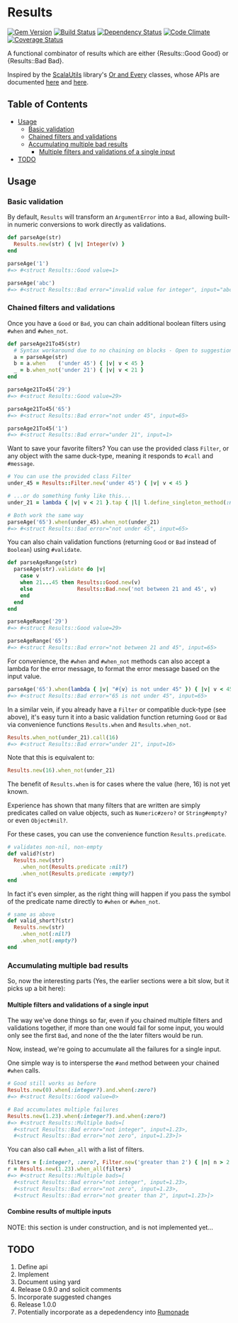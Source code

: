 # Results
[![Gem Version](https://badge.fury.io/rb/results.png)](http://badge.fury.io/rb/results)
[![Build Status](https://travis-ci.org/ms-ati/results.png)](https://travis-ci.org/ms-ati/results)
[![Dependency Status](https://gemnasium.com/ms-ati/results.png)](https://gemnasium.com/ms-ati/results)
[![Code Climate](https://codeclimate.com/github/ms-ati/results.png)](https://codeclimate.com/github/ms-ati/results)
[![Coverage Status](https://coveralls.io/repos/ms-ati/results/badge.png)](https://coveralls.io/r/ms-ati/results)

A functional combinator of results which are either {Results::Good Good} or {Results::Bad Bad}.

Inspired by the [ScalaUtils][1] library's [Or and Every][2] classes, whose APIs are documented
[here][3] and [here][4].

[1]: http://www.scalautils.org
[2]: http://www.scalautils.org/user_guide/OrAndEvery
[3]: http://doc.scalatest.org/2.1.3/index.html#org.scalautils.Or
[4]: http://doc.scalatest.org/2.1.3/index.html#org.scalautils.Every

## Table of Contents

* [Usage](#usage)
  * [Basic validation](#basic-validation)
  * [Chained filters and validations](#chained-filters-and-validations)
  * [Accumulating multiple bad results](#accumulating-multiple-bad-results)
    * [Multiple filters and validations of a single input](#multiple-filters-and-validations-of-a-single-input)
* [TODO](#todo)

## Usage

### Basic validation

By default, `Results` will transform an `ArgumentError` into a `Bad`, allowing built-in
numeric conversions to work directly as validations.

```ruby
def parseAge(str)
  Results.new(str) { |v| Integer(v) }
end

parseAge('1')
#=> #<struct Results::Good value=1>

parseAge('abc')
#=> #<struct Results::Bad error="invalid value for integer", input="abc">
```

### Chained filters and validations

Once you have a `Good` or `Bad`, you can chain additional boolean filters using `#when` and `#when_not`.

```ruby
def parseAge21To45(str)
  # Syntax workaround due to no chaining on blocks - Open to suggestions!
  a = parseAge(str)
  b = a.when    ('under 45') { |v| v < 45 }
  _ = b.when_not('under 21') { |v| v < 21 }
end

parseAge21To45('29')
#=> #<struct Results::Good value=29>

parseAge21To45('65')
#=> #<struct Results::Bad error="not under 45", input=65>

parseAge21To45('1')
#=> #<struct Results::Bad error="under 21", input=1>
```

Want to save your favorite filters? You can use the provided class `Filter`,
or any object with the same duck-type, meaning it responds to `#call` and `#message`.

```ruby
# You can use the provided class Filter
under_45 = Results::Filter.new('under 45') { |v| v < 45 }

# ...or do something funky like this...
under_21 = lambda { |v| v < 21 }.tap { |l| l.define_singleton_method(:message) { 'under 21' } }

# Both work the same way
parseAge('65').when(under_45).when_not(under_21)
#=> #<struct Results::Bad error="not under 45", input=65>
```

You can also chain validation functions (returning `Good` or `Bad` instead of `Boolean`) using `#validate`.

```ruby
def parseAgeRange(str)
  parseAge(str).validate do |v|
    case v
    when 21...45 then Results::Good.new(v)
    else              Results::Bad.new('not between 21 and 45', v)
    end
  end
end

parseAgeRange('29')
#=> #<struct Results::Good value=29>

parseAgeRange('65')
#=> #<struct Results::Bad error="not between 21 and 45", input=65>
```

For convenience, the `#when` and `#when_not` methods can also accept a lambda for
the error message, to format the error message based on the input value.

```ruby
parseAge('65').when(lambda { |v| "#{v} is not under 45" }) { |v| v < 45 }
#=> #<struct Results::Bad error="65 is not under 45", input=65>
```

In a similar vein, if you already have a `Filter` or compatible duck-type
(see above), it's easy turn it into a basic validation function returning
`Good` or `Bad` via convenience functions `Results.when` and `Results.when_not`.

```ruby
Results.when_not(under_21).call(16)
#=> #<struct Results::Bad error="under 21", input=16>
```

Note that this is equivalent to:

```ruby
Results.new(16).when_not(under_21)
```

The benefit of `Results.when` is for cases where the value (here, 16) is not yet known.

Experience has shown that many filters that are written are simply
predicates called on value objects, such as `Numeric#zero?` or `String#empty?` or
even `Object#nil?`.

For these cases, you can use the convenience function `Results.predicate`.

```ruby
# validates non-nil, non-empty
def valid?(str)
  Results.new(str)
    .when_not(Results.predicate :nil?)
    .when_not(Results.predicate :empty?)
end
```

In fact it's even simpler, as the right thing will happen if you pass the symbol of
the predicate name directly to `#when` or `#when_not`.

```ruby
# same as above
def valid_short?(str)
  Results.new(str)
    .when_not(:nil?)
    .when_not(:empty?)
end
```

### Accumulating multiple bad results

So, now the interesting parts (Yes, the earlier sections were a bit slow,
but it picks up a bit here):

#### Multiple filters and validations of a single input

The way we've done things so far, even if you chained multiple filters and validations
together, if more than one would fail for some input, you would only see the first
`Bad`, and none of the the later filters would be run.

Now, instead, we're going to accumulate all the failures for a single input.

One simple way is to intersperse the `#and` method between your chained `#when` calls.

```ruby
# Good still works as before
Results.new(0).when(:integer?).and.when(:zero?)
#=> #<struct Results::Good value=0>

# Bad accumulates multiple failures
Results.new(1.23).when(:integer?).and.when(:zero?)
#=> #<struct Results::Multiple bads=[
  #<struct Results::Bad error="not integer", input=1.23>,
  #<struct Results::Bad error="not zero", input=1.23>]>
```

You can also call `#when_all` with a list of filters.

```ruby
filters = [:integer?, :zero?, Filter.new('greater than 2') { |n| n > 2 }]
r = Results.new(1.23).when_all(filters)
#=> #<struct Results::Multiple bads=[
  #<struct Results::Bad error="not integer", input=1.23>,
  #<struct Results::Bad error="not zero", input=1.23>,
  #<struct Results::Bad error="not greater than 2", input=1.23>]>
```

#### Combine results of multiple inputs

NOTE: this section is under construction, and is not implemented yet...

## TODO

1.  Define api
1.  Implement
1.  Document using yard
1.  Release 0.9.0 and solicit comments
1.  Incorporate suggested changes
1.  Release 1.0.0
1.  Potentially incorporate as a depedendency into [Rumonade](https://github.com/ms-ati/rumonade)
